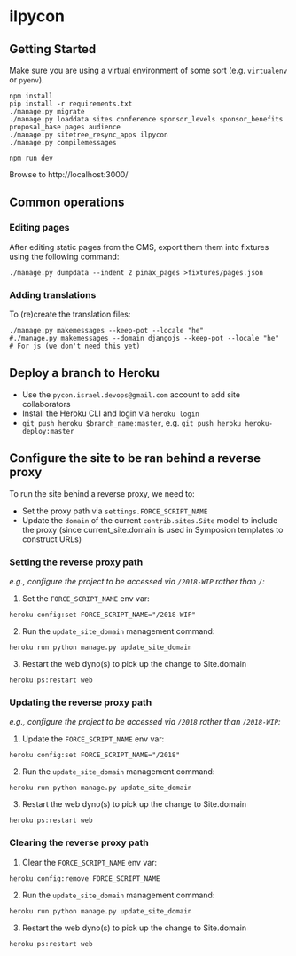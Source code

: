 # ilpycon

## Getting Started

Make sure you are using a virtual environment of some sort (e.g. `virtualenv` or
`pyenv`).

```
npm install
pip install -r requirements.txt
./manage.py migrate
./manage.py loaddata sites conference sponsor_levels sponsor_benefits proposal_base pages audience
./manage.py sitetree_resync_apps ilpycon
./manage.py compilemessages

npm run dev
```

Browse to http://localhost:3000/

## Common operations

### Editing pages

After editing static pages from the CMS, export them them into fixtures using the following command:
```
./manage.py dumpdata --indent 2 pinax_pages >fixtures/pages.json
```
### Adding translations

To (re)create the translation files:

```
./manage.py makemessages --keep-pot --locale "he"
#./manage.py makemessages --domain djangojs --keep-pot --locale "he"  # For js (we don't need this yet)
```
## Deploy a branch to Heroku

- Use the `pycon.israel.devops@gmail.com` account to add site collaborators
- Install the Heroku CLI and login via `heroku login`
- `git push heroku $branch_name:master`, e.g. `git push heroku heroku-deploy:master`

## Configure the site to be ran behind a reverse proxy

To run the site behind a reverse proxy, we need to:

- Set the proxy path via `settings.FORCE_SCRIPT_NAME`
- Update the `domain` of the current `contrib.sites.Site` model to include the proxy (since current_site.domain is used in Symposion templates to construct URLs)

### Setting the reverse proxy path
_e.g., configure the project to be accessed via `/2018-WIP` rather than `/`:_

1. Set the `FORCE_SCRIPT_NAME` env var:

```
heroku config:set FORCE_SCRIPT_NAME="/2018-WIP"
```

2. Run the `update_site_domain` management command:

```
heroku run python manage.py update_site_domain
```

3. Restart the web dyno(s) to pick up the change to Site.domain

```
heroku ps:restart web
```

### Updating the reverse proxy path
_e.g., configure the project to be accessed via `/2018` rather than `/2018-WIP`:_

1. Update the `FORCE_SCRIPT_NAME` env var:

```
heroku config:set FORCE_SCRIPT_NAME="/2018"
```

2. Run the `update_site_domain` management command:

```
heroku run python manage.py update_site_domain
```

3. Restart the web dyno(s) to pick up the change to Site.domain

```
heroku ps:restart web
```


### Clearing the reverse proxy path

1.  Clear the `FORCE_SCRIPT_NAME` env var:

```
heroku config:remove FORCE_SCRIPT_NAME
```

2. Run the `update_site_domain` management command:

```
heroku run python manage.py update_site_domain
```

3. Restart the web dyno(s) to pick up the change to Site.domain

```
heroku ps:restart web
```
